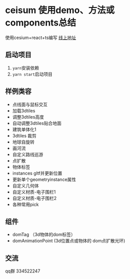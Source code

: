 # ceisum 使用demo、方法或components总结

使用cesium+react+ts编写
[线上地址](http://106.14.16.109:1010)


## 启动项目
1. ``yarn``安装依赖
2. ``yarn start``启动项目

## 样例类容
- 点线面与鼠标交互
- 加载3dtiles
- 调整3dtiles高度
- 自动调整3dtiles贴合地面
- 建筑单体化1
- 3dtiles 裁剪
- 地球自旋转
- 画河流
- 自定义路线巡游
- 点扩散
- 物体标签
- instances gltf并更新位置
- 更新单个geometryinstance属性
- 自定义几何体
- 自定义材质-电子围栏1
- 自定义材质-电子围栏2
- 各种常用pick


## 组件
- domTag （3d物体的dom标签）
- domAnimationPoint (3d位置点或物体的 dom点扩散光环)


## 交流

qq群 334522247
